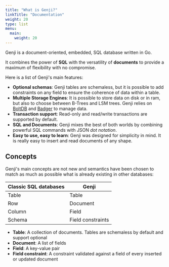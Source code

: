 ```yaml
---
title: "What is Genji?"
linkTitle: "Documentation"
weight: 20
type: list
menu:
  main:
    weight: 20
---
```


Genji is a document-oriented, embedded, SQL database written in Go.

It combines the power of **SQL** with the versatility of **documents** to provide a maximum of flexibility with no compromise.

Here is a list of Genji's main features:

- **Optional schemas**: Genji tables are schemaless, but it is possible to add constraints on any field to ensure the coherence of data within a table.
- **Multiple Storage Engines**: It is possible to store data on disk or in ram, but also to choose between B-Trees and LSM trees. Genji relies on [BoltDB](https://github.com/etcd-io/bbolt) and [Badger](https://github.com/dgraph-io/badger) to manage data.
- **Transaction support**: Read-only and read/write transactions are supported by default.
- **SQL and Documents**: Genji mixes the best of both worlds by combining powerful SQL commands with JSON _dot notation_.
- **Easy to use, easy to learn**: Genji was designed for simplicity in mind. It is really easy to insert and read documents of any shape.

## Concepts

Genji's main concepts are not new and semantics have been chosen to match as much as possible what is already existing in other databases:

| Classic SQL databases | Genji             |
| --------------------- | ----------------- |
| Table                 | Table             |
| Row                   | Document          |
| Column                | Field             |
| Schema                | Field constraints |

- **Table**: A collection of documents. Tables are schemaless by default and support optional
- **Document**: A list of fields
- **Field**: A key-value pair
- **Field constraint**: A constraint validated against a field of every inserted or updated document
